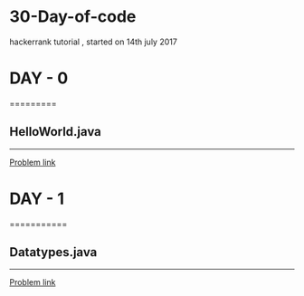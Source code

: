 # 30-Day-of-code
hackerrank tutorial , started on 14th july 2017 

# DAY - 0
=========
## HelloWorld.java
--------------------
[Problem link](https://www.hackerrank.com/challenges/30-hello-world/problem)

# DAY - 1
===========
## Datatypes.java
-----------------
[Problem link](https://www.hackerrank.com/challenges/30-data-types/problem)